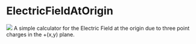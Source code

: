 # ElectricFieldAtOrigin
![]('ElectFieldPic.png')
A simple calculator for the Electric Field at the origin due to three point charges in the +(x,y) plane.
